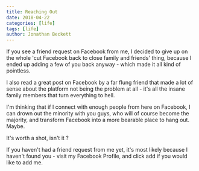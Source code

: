 ```yaml
---
title: Reaching Out
date: 2018-04-22
categories: [life]
tags: [life]
author: Jonathan Beckett
---
```


If you see a friend request on Facebook from me, I decided to give up on the whole 'cut Facebook back to close family and friends' thing, because I ended up adding a few of you back anyway - which made it all kind of pointless.

I also read a great post on Facebook by a far flung friend that made a lot of sense about the platform not being the problem at all - it's all the insane family members that turn everything to hell.

I'm thinking that if I connect with enough people from here on Facebook, I can drown out the minority with you guys, who will of course become the majority, and transform Facebook into a more bearable place to hang out. Maybe.

It's worth a shot, isn't it ?

If you haven't had a friend request from me yet, it's most likely because I haven't found you - visit my Facebook Profile, and click add if you would like to add me.